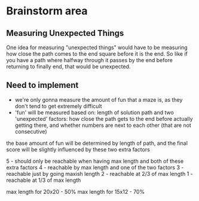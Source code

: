 # Brainstorm area


## Measuring Unexpected Things

One idea for measuring "unexpected things" would have to be measuring how close the path comes to the end square before it is the end. So like if you have a path where halfway through it passes by the end before returning to finally end, that would be unexpected.

## Need to implement

- we're only gonna measure the amount of fun that a maze is, as they don't tend to get extremely difficult
- 'fun' will be measured based on: length of solution path and two 'unexpected' factors: how close the path gets to the end before actually getting there, and whether numbers are next to each other (that are not consecutive)

the base amount of fun will be determined by length of path, and the final score will be slightly influenced by these two extra factors

5 - should only be reachable when having max length and both of these extra factors
4 - reachable by max length and one of the two factors
3 - reachable just by going maxish length
2 - reachable at 2/3 of max length
1 - reachable at 1/3 of max length


max length for 20x20 - 50%
max length for 15x12 - 70%
